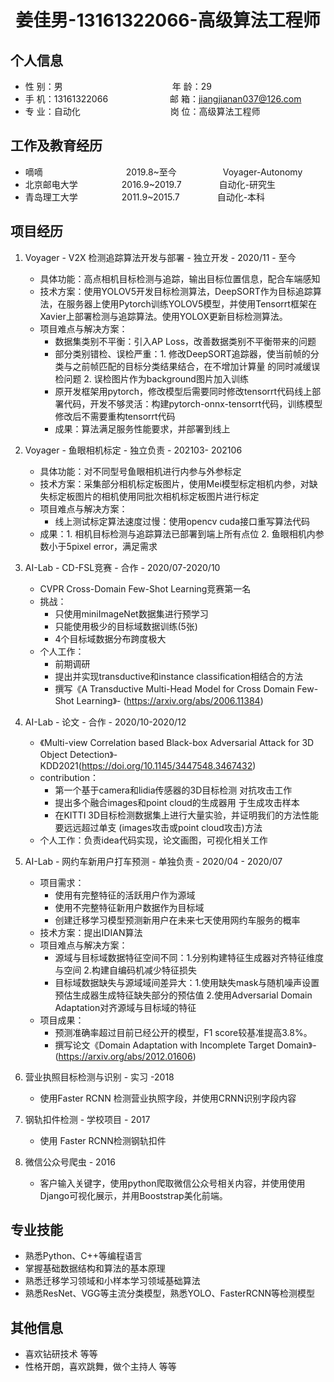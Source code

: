  <center>
     <h1>姜佳男-13161322066-高级算法工程师</h1>
 </center>

## 个人信息 

* 性 别：男&emsp;&emsp;&emsp;&emsp;&emsp;&emsp;&emsp;&emsp;&emsp;&emsp;&emsp;&emsp;&ensp;年 龄：29  
* 手 机：13161322066 &emsp;&emsp;&emsp;&emsp;&emsp;&emsp;&ensp;  邮 箱：jiangjianan037@126.com    
* 专 业：自动化 &emsp;&emsp;&emsp;&emsp;&emsp;&emsp;&emsp;&emsp;&emsp;&emsp;岗 位：高级算法工程师

## 工作及教育经历


* 嘀嘀&emsp;&emsp;&emsp;&emsp;&emsp;&emsp;&emsp;&emsp;&emsp;&ensp;2019.8~至今&emsp;&emsp;&emsp;&emsp;&emsp; Voyager-Autonomy       
* 北京邮电大学&emsp;&emsp;&emsp;&emsp;&emsp;2016.9~2019.7&emsp;&emsp;&emsp;&emsp; 自动化-研究生         
* 青岛理工大学&emsp;&emsp;&emsp;&emsp;&emsp;2011.9~2015.7&emsp;&emsp;&emsp;&emsp; 自动化-本科  


## 项目经历

1. Voyager - V2X 检测追踪算法开发与部署 - 独立开发 - 2020/11 - 至今 
    * 具体功能：高点相机目标检测与追踪，输出目标位置信息，配合车端感知
    * 技术方案：使用YOLOV5开发目标检测算法，DeepSORT作为目标追踪算法，在服务器上使用Pytorch训练YOLOV5模型，并使用Tensorrt框架在Xavier上部署检测与追踪算法。使用YOLOX更新目标检测算法。
    * 项目难点与解决方案：
        * 数据集类别不平衡：引入AP Loss，改善数据类别不平衡带来的问题
        * 部分类别错检、误检严重：1. 修改DeepSORT追踪器，使当前帧的分类与之前帧匹配的目标分类结果结合，在不增加计算量
的同时减缓误检问题 2. 误检图片作为background图片加入训练
        * 原开发框架用pytorch，修改模型后需要同时修改tensorrt代码线上部署代码，开发不够灵活：构建pytorch-onnx-tensorrt代码，训练模型修改后不需要重构tensorrt代码
        * 成果：算法满足服务性能要求，并部署到线上
2. Voyager - 鱼眼相机标定 - 独立负责 - 202103- 202106
    * 具体功能：对不同型号鱼眼相机进行内参与外参标定
    * 技术方案：采集部分相机标定板图片，使用Mei模型标定相机内参，对缺失标定板图片的相机使用同批次相机标定板图片进行标定
    * 项目难点与解决方案：
        *  线上测试标定算法速度过慢：使用opencv cuda接口重写算法代码
    * 成果：1. 相机目标检测与追踪算法已部署到端上所有点位  2. 鱼眼相机内参数小于5pixel error，满足需求 
3. AI-Lab - CD-FSL竞赛 - 合作 - 2020/07-2020/10
    * CVPR Cross-Domain Few-Shot Learning竞赛第一名
    * 挑战：
        * 只使用miniImageNet数据集进行预学习
        * 只能使用极少的目标域数据训练(5张)
        * 4个目标域数据分布跨度极大
    * 个人工作：
        * 前期调研
        * 提出并实现transductive和instance classification相结合的方法
        * 撰写《A Transductive Multi-Head Model for Cross Domain Few-Shot Learning》- (https://arxiv.org/abs/2006.11384)

4. AI-Lab - 论文 - 合作 - 2020/10-2020/12
    * 《Multi-view Correlation based Black-box Adversarial Attack for 3D Object Detection》- KDD2021(https://doi.org/10.1145/3447548.3467432)
    * contribution：
        * 第一个基于camera和lidia传感器的3D目标检测
对抗攻击工作
        * 提出多个融合images和point cloud的生成器用
于生成攻击样本
        * 在KITTI 3D目标检测数据集上进行大量实验，并证明我们的方法性能要远远超过单支
(images攻击或point cloud攻击)方法
    * 个人工作：负责idea代码实现，论文画图，可视化相关工作
5. AI-Lab - 网约车新用户打车预测 - 单独负责 - 2020/04 - 2020/07
    * 项目需求：
        * 使用有完整特征的活跃用户作为源域 
        * 使用不完整特征新用户数据作为目标域 
        * 创建迁移学习模型预测新用户在未来七天使用网约车服务的概率
    * 技术方案：提出IDIAN算法
    * 项目难点与解决方案：
        * 源域与目标域数据特征空间不同：1.分别构建特征生成器对齐特征维度与空间 2.构建自编码机减少特征损失
        * 目标域数据缺失与源域域间差异大：1.使用缺失mask与随机噪声设置预估生成器生成特征缺失部分的预估值 2.使用Adversarial Domain Adaptation对齐源域与目标域的特征
    * 项目成果： 
        * 预测准确率超过目前已经公开的模型，F1 score较基准提高3.8%。
        * 撰写论文《Domain Adaptation with Incomplete Target Domain》- (https://arxiv.org/abs/2012.01606)
6. 营业执照目标检测与识别 - 实习 -2018
    * 使用Faster RCNN 检测营业执照字段，并使用CRNN识别字段内容
7. 钢轨扣件检测 - 学校项目 - 2017
    * 使用 Faster RCNN检测钢轨扣件
8. 微信公众号爬虫 - 2016
    * 客户输入关键字，使用python爬取微信公众号相关内容，并使用使用Django可视化展示，并用Booststrap美化前端。



## 专业技能

* 熟悉Python、C++等编程语言
* 掌握基础数据结构和算法的基本原理
* 熟悉迁移学习领域和小样本学习领域基础算法
* 熟悉ResNet、VGG等主流分类模型，熟悉YOLO、FasterRCNN等检测模型


## 其他信息 
* 喜欢钻研技术 等等
* 性格开朗，喜欢跳舞，做个主持人 等等 



